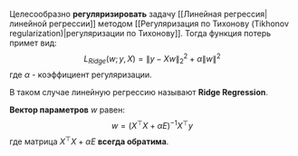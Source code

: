 Целесообразно **регуляризировать** задачу [[Линейная регрессия|линейной регрессии]] методом [[Регуляризация по Тихонову (Tikhonov regularization)|регуляризации по Тихонову]]. Тогда функция потерь примет вид:
$$
L_{Ridge}(w;y,X) = \lVert y-Xw \rVert_2^2 + \alpha\lVert w\rVert^2
$$
где $\alpha$ - коэффициент регуляризации.

В таком случае линейную регрессию называют **Ridge Regression**.

**Вектор параметров** $w$ равен:
$$
w=(X^\top X+\alpha E)^{-1}X^\top y
$$
где матрица $X^\top X+\alpha E$ **всегда обратима**.